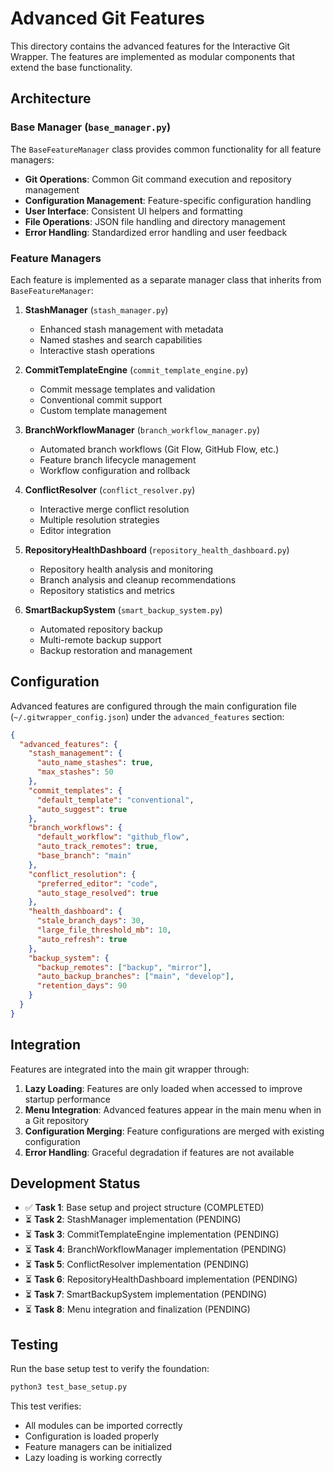 # Advanced Git Features

This directory contains the advanced features for the Interactive Git Wrapper. The features are implemented as modular components that extend the base functionality.

## Architecture

### Base Manager (`base_manager.py`)
The `BaseFeatureManager` class provides common functionality for all feature managers:

- **Git Operations**: Common Git command execution and repository management
- **Configuration Management**: Feature-specific configuration handling
- **User Interface**: Consistent UI helpers and formatting
- **File Operations**: JSON file handling and directory management
- **Error Handling**: Standardized error handling and user feedback

### Feature Managers

Each feature is implemented as a separate manager class that inherits from `BaseFeatureManager`:

1. **StashManager** (`stash_manager.py`)
   - Enhanced stash management with metadata
   - Named stashes and search capabilities
   - Interactive stash operations

2. **CommitTemplateEngine** (`commit_template_engine.py`)
   - Commit message templates and validation
   - Conventional commit support
   - Custom template management

3. **BranchWorkflowManager** (`branch_workflow_manager.py`)
   - Automated branch workflows (Git Flow, GitHub Flow, etc.)
   - Feature branch lifecycle management
   - Workflow configuration and rollback

4. **ConflictResolver** (`conflict_resolver.py`)
   - Interactive merge conflict resolution
   - Multiple resolution strategies
   - Editor integration

5. **RepositoryHealthDashboard** (`repository_health_dashboard.py`)
   - Repository health analysis and monitoring
   - Branch analysis and cleanup recommendations
   - Repository statistics and metrics

6. **SmartBackupSystem** (`smart_backup_system.py`)
   - Automated repository backup
   - Multi-remote backup support
   - Backup restoration and management

## Configuration

Advanced features are configured through the main configuration file (`~/.gitwrapper_config.json`) under the `advanced_features` section:

```json
{
  "advanced_features": {
    "stash_management": {
      "auto_name_stashes": true,
      "max_stashes": 50
    },
    "commit_templates": {
      "default_template": "conventional",
      "auto_suggest": true
    },
    "branch_workflows": {
      "default_workflow": "github_flow",
      "auto_track_remotes": true,
      "base_branch": "main"
    },
    "conflict_resolution": {
      "preferred_editor": "code",
      "auto_stage_resolved": true
    },
    "health_dashboard": {
      "stale_branch_days": 30,
      "large_file_threshold_mb": 10,
      "auto_refresh": true
    },
    "backup_system": {
      "backup_remotes": ["backup", "mirror"],
      "auto_backup_branches": ["main", "develop"],
      "retention_days": 90
    }
  }
}
```

## Integration

Features are integrated into the main git wrapper through:

1. **Lazy Loading**: Features are only loaded when accessed to improve startup performance
2. **Menu Integration**: Advanced features appear in the main menu when in a Git repository
3. **Configuration Merging**: Feature configurations are merged with existing configuration
4. **Error Handling**: Graceful degradation if features are not available

## Development Status

- ✅ **Task 1**: Base setup and project structure (COMPLETED)
- ⏳ **Task 2**: StashManager implementation (PENDING)
- ⏳ **Task 3**: CommitTemplateEngine implementation (PENDING)
- ⏳ **Task 4**: BranchWorkflowManager implementation (PENDING)
- ⏳ **Task 5**: ConflictResolver implementation (PENDING)
- ⏳ **Task 6**: RepositoryHealthDashboard implementation (PENDING)
- ⏳ **Task 7**: SmartBackupSystem implementation (PENDING)
- ⏳ **Task 8**: Menu integration and finalization (PENDING)

## Testing

Run the base setup test to verify the foundation:

```bash
python3 test_base_setup.py
```

This test verifies:
- All modules can be imported correctly
- Configuration is loaded properly
- Feature managers can be initialized
- Lazy loading is working correctly